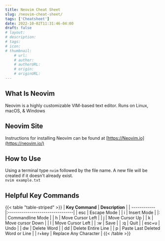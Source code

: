 ```yaml
---
title: Neovim Cheat Sheet
slug: /neovim-cheat-sheet/
tags: ['Cheatsheet']
date: 2022-10-02T11:31:46-04:00
draft: false
# layout: 
# description: 
# tags: 
# icon: 
# thumbnail: 
    # url: 
    # author: 
    # authorURL: 
    # origin: 
    # originURL: 
---
```


## What Is Neovim
Neovim is a highly customizable VIM-based text editor. Runs on Linux, macOS, & Windows

## Neovim Site
Instructions for installing Neovim can be found at [https://Neovim.io](https://neovim.io/)

## How to Use
Using a terminal type `nvim` followed by the file name. A new file will be created if it doesn't already exist.  
`nvim example.txt`  

## Helpful Key Commands

{{< table "table-striped" >}}
| **Key Command**  | **Description**              |
| ------------ |:---------------------------------|
| esc          | Escape Mode                      |
| i            | Insert Mode                      |
|:             | Commandline Mode                 |
| h            | Move Cursor Left                 |
| j            | Move Cursor Up                   |
| k            | Move cursor Down                 |
| l            | Move Cursor Left                 |
| :w           | Save                             |
| :q           | Quit                             |
| esc+u        | Undo                             |
| dw           | Delete Word                      |
| dd           | Delete Entire Line               |
| p            | Paste Last Deleted Word or Line  |
| r+key        | Replace Any Character            |
{{< /table >}}